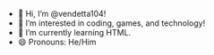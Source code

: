 - 👋 Hi, I’m @vendetta104!
- 👀 I’m interested in coding, games, and technology!
- 🌱 I’m currently learning HTML.
- 😄 Pronouns: He/Him

<!---
vendetta104/vendetta104 is a ✨ special ✨ repository because its `README.md` (this file) appears on your GitHub profile.
You can click the Preview link to take a look at your changes.
--->
